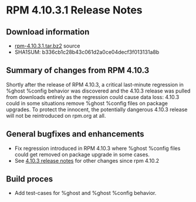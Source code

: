 # RPM 4.10.3.1 Release Notes



## Download information
 * [rpm-4.10.3.1.tar.bz2](http://rpm.org/releases/rpm-4.10.x/rpm-4.10.3.1.tar.bz2) source
 * SHA1SUM: b336cb1c28b43c061d2a0ce04decf3f013131a8b

## Summary of changes from RPM 4.10.3

Shortly after the release of RPM 4.10.3, a critical last-minute regression
in %ghost %config behavior was discovered and the 4.10.3 release was
pulled from downloads entirely as the regression could cause data loss:
4.10.3 could in some situations remove %ghost %config files
on package upgrades.  To protect the innocent, the potentially dangerous
4.10.3 release will not be reintroduced on rpm.org at all.

## General bugfixes and enhancements
 * Fix regression introduced in RPM 4.10.3 where %ghost %config files could
   get removed on package upgrade in some cases.
 * See [4.10.3 release notes](/wiki:Releases/4.10.3/) for other changes since
   rpm 4.10.2

## Build proces
 * Add test-cases for %ghost and %ghost %config behavior.
